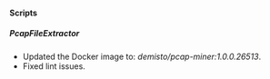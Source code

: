 
#### Scripts
##### PcapFileExtractor
- Updated the Docker image to: *demisto/pcap-miner:1.0.0.26513*.
- Fixed lint issues.
